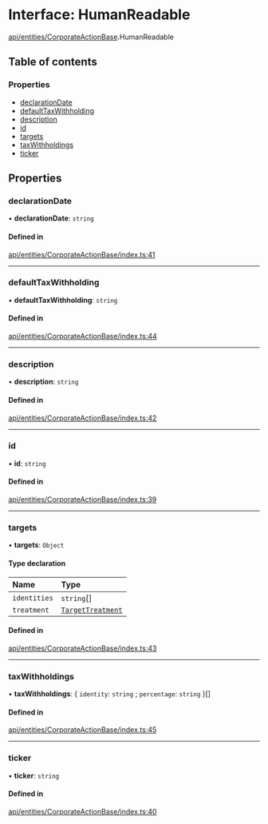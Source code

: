 # Interface: HumanReadable

[api/entities/CorporateActionBase](../wiki/api.entities.CorporateActionBase).HumanReadable

## Table of contents

### Properties

- [declarationDate](../wiki/api.entities.CorporateActionBase.HumanReadable#declarationdate)
- [defaultTaxWithholding](../wiki/api.entities.CorporateActionBase.HumanReadable#defaulttaxwithholding)
- [description](../wiki/api.entities.CorporateActionBase.HumanReadable#description)
- [id](../wiki/api.entities.CorporateActionBase.HumanReadable#id)
- [targets](../wiki/api.entities.CorporateActionBase.HumanReadable#targets)
- [taxWithholdings](../wiki/api.entities.CorporateActionBase.HumanReadable#taxwithholdings)
- [ticker](../wiki/api.entities.CorporateActionBase.HumanReadable#ticker)

## Properties

### declarationDate

• **declarationDate**: `string`

#### Defined in

[api/entities/CorporateActionBase/index.ts:41](https://github.com/PolymeshAssociation/polymesh-sdk/blob/91c2d2d8/src/api/entities/CorporateActionBase/index.ts#L41)

___

### defaultTaxWithholding

• **defaultTaxWithholding**: `string`

#### Defined in

[api/entities/CorporateActionBase/index.ts:44](https://github.com/PolymeshAssociation/polymesh-sdk/blob/91c2d2d8/src/api/entities/CorporateActionBase/index.ts#L44)

___

### description

• **description**: `string`

#### Defined in

[api/entities/CorporateActionBase/index.ts:42](https://github.com/PolymeshAssociation/polymesh-sdk/blob/91c2d2d8/src/api/entities/CorporateActionBase/index.ts#L42)

___

### id

• **id**: `string`

#### Defined in

[api/entities/CorporateActionBase/index.ts:39](https://github.com/PolymeshAssociation/polymesh-sdk/blob/91c2d2d8/src/api/entities/CorporateActionBase/index.ts#L39)

___

### targets

• **targets**: `Object`

#### Type declaration

| Name | Type |
| :------ | :------ |
| `identities` | `string`[] |
| `treatment` | [`TargetTreatment`](../wiki/api.entities.CorporateActionBase.types.TargetTreatment) |

#### Defined in

[api/entities/CorporateActionBase/index.ts:43](https://github.com/PolymeshAssociation/polymesh-sdk/blob/91c2d2d8/src/api/entities/CorporateActionBase/index.ts#L43)

___

### taxWithholdings

• **taxWithholdings**: { `identity`: `string` ; `percentage`: `string`  }[]

#### Defined in

[api/entities/CorporateActionBase/index.ts:45](https://github.com/PolymeshAssociation/polymesh-sdk/blob/91c2d2d8/src/api/entities/CorporateActionBase/index.ts#L45)

___

### ticker

• **ticker**: `string`

#### Defined in

[api/entities/CorporateActionBase/index.ts:40](https://github.com/PolymeshAssociation/polymesh-sdk/blob/91c2d2d8/src/api/entities/CorporateActionBase/index.ts#L40)
